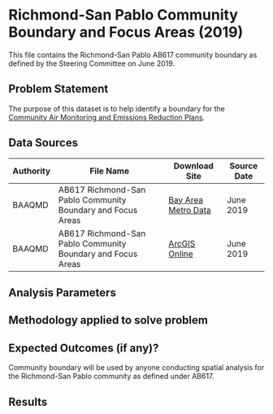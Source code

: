 # Richmond-San Pablo Community Boundary and Focus Areas (2019)

This file contains the Richmond-San Pablo AB617 community boundary as defined by the Steering Committee on June 2019. 

## Problem Statement

The purpose of this dataset is to help identify a boundary for the [Community Air Monitoring and Emissions Reduction Plans](https://www.baaqmd.gov/community-health/community-health-protection-program/richmond-area-community-health-protection-program).

## Data Sources

| __Authority__ | __File Name__ | __Download Site__ | __Source Date__ |
|-------------|------------|------------|------------|
| BAAQMD         | AB617 Richmond-San Pablo Community Boundary and Focus Areas | [Bay Area Metro Data](https://data.bayareametro.gov/)    | June 2019     |
| BAAQMD         | AB617 Richmond-San Pablo Community Boundary and Focus Areas | [ArcGIS Online](https://baaqmd.maps.arcgis.com/home/webmap/viewer.html?useExisting=1&layers=4bf66f78890c481290a68b82da8a684d)     | June 2019     |

## Analysis Parameters

## Methodology applied to solve problem

## Expected Outcomes (if any)?

Community boundary will be used by anyone conducting spatial analysis for the Richmond-San Pablo community as defined under AB617.

## Results
